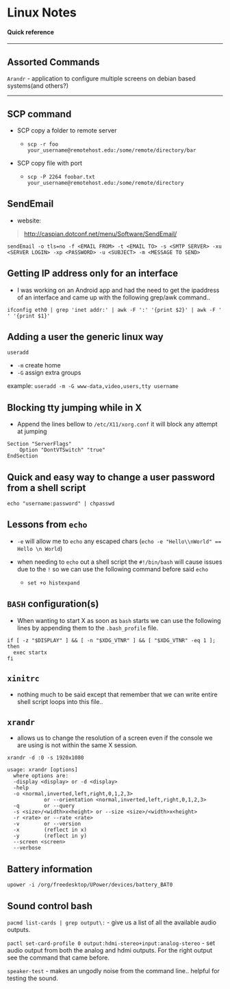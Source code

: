 # Linux Notes

#### Quick reference

---
## Assorted Commands

`Arandr` - application to configure multiple screens on debian based systems(and others?)

---
## SCP command

* SCP copy a folder to remote server

    * `scp -r foo your_username@remotehost.edu:/some/remote/directory/bar`

* SCP copy file with port

    * `scp -P 2264 foobar.txt your_username@remotehost.edu:/some/remote/directory`

## SendEmail

* website:

> http://caspian.dotconf.net/menu/Software/SendEmail/

`sendEmail -o tls=no -f <EMAIL FROM> -t <EMAIL TO> -s <SMTP SERVER> -xu <SERVER LOGIN> -xp <PASSWORD> -u <SUBJECT> -m <MESSAGE TO SEND>`

## Getting IP address only for an interface

* I was working on an Android app and had the need to get the ipaddress of an interface and came up with the following grep/awk command..

`ifconfig eth0 | grep 'inet addr:' | awk -F ':' '{print $2}' | awk -F ' ' '{print $1}'`

## Adding a user the generic linux way

`useradd`

* `-m` create home
* `-G` assign extra groups

example:
`useradd -m -G www-data,video,users,tty username`

## Blocking tty jumping while in X

* Append the lines bellow to `/etc/X11/xorg.conf` it will block any attempt at jumping

```
Section "ServerFlags"
    Option "DontVTSwitch" "true"
EndSection
```

## Quick and easy way to change a user password from a shell script

`echo "username:password" | chpasswd`

## Lessons from `echo`

* `-e` will allow me to `echo` any escaped chars (`echo -e "Hello\\nWorld" == Hello \n World`)

* when needing to `echo` out a shell script the `#!/bin/bash` will cause issues due to the `!` so we can use the following command before said `echo`
    * `set +o histexpand`

## `BASH` configuration(s)

* When wanting to start X as soon as `bash` starts we can use the following lines by appending them to the `.bash_profile` file.
```
if [ -z "$DISPLAY" ] && [ -n "$XDG_VTNR" ] && [ "$XDG_VTNR" -eq 1 ]; then
  exec startx
fi
```

## `xinitrc`

* nothing much to be said except that remember that we can write entire shell script loops into this file..

## `xrandr`

* allows us to change the resolution of a screen even if the console we are using is not within the same X session.

`xrandr -d :0 -s 1920x1080`


```
usage: xrandr [options]
  where options are:
  -display <display> or -d <display>
  -help
  -o <normal,inverted,left,right,0,1,2,3>
            or --orientation <normal,inverted,left,right,0,1,2,3>
  -q        or --query
  -s <size>/<width>x<height> or --size <size>/<width>x<height>
  -r <rate> or --rate <rate>
  -v        or --version
  -x        (reflect in x)
  -y        (reflect in y)
  --screen <screen>
  --verbose
```

## Battery information

`upower -i /org/freedesktop/UPower/devices/battery_BAT0`

## Sound control bash

`pacmd list-cards | grep output\:` - give us a list of all the available audio outputs.

`pactl set-card-profile 0 output:hdmi-stereo+input:analog-stereo` - set audio output from both the analog and hdmi outputs. For the right output see the command that came before.

`speaker-test` - makes an ungodly noise from the command line.. helpful for testing the sound.
